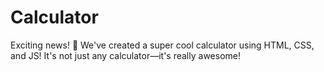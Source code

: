 # Calculator
Exciting news! 🎉 We've created a super cool calculator using HTML, CSS, and JS! It's not just any calculator—it's really awesome!
